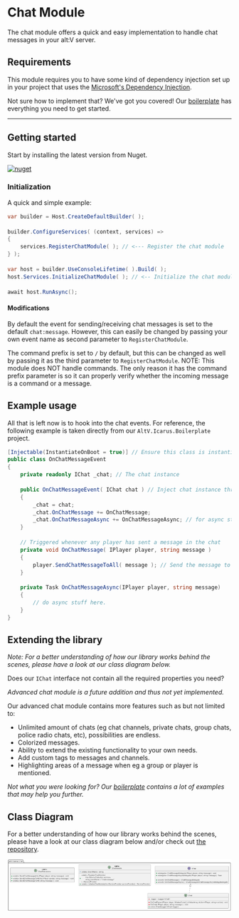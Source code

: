 # Chat Module

The chat module offers a quick and easy implementation to handle chat messages in your alt:V server.

## Requirements

This module requires you to have some kind of dependency injection set up in your project that uses the [Microsoft's Dependency Injection](https://learn.microsoft.com/en-us/dotnet/core/extensions/dependency-injection).

Not sure how to implement that? We've got you covered! Our [boilerplate](https://github.com/altv-icarus/Boilerplate) has everything you need to get started.
***
## Getting started

Start by installing the latest version from Nuget.

[![nuget](https://img.shields.io/nuget/v/AltV.Icarus.Chats?style=for-the-badge)](https://www.nuget.org/packages/AltV.Icarus.Chat/)


### Initialization
A quick and simple example:
```cs
var builder = Host.CreateDefaultBuilder( );

builder.ConfigureServices( (context, services) =>
{
    services.RegisterChatModule( ); // <--- Register the chat module
} );
    
var host = builder.UseConsoleLifetime( ).Build( );
host.Services.InitializeChatModule( ); // <-- Initialize the chat module

await host.RunAsync();
```

#### Modifications
By default the event for sending/receiving chat messages is set to the default ``chat:message``. However, this can easily be changed by passing your own event name as second parameter to ``RegisterChatModule``.

The command prefix is set to ``/`` by default, but this can be changed as well by passing it as the third parameter to ``RegisterChatModule``.
NOTE: This module does NOT handle commands. The only reason it has the command prefix parameter is so it can properly verify whether the incoming message is a command or a message.

## Example usage
All that is left now is to hook into the chat events.
For reference, the following example is taken directly from our ``AltV.Icarus.Boilerplate`` project.

```cs
[Injectable(InstantiateOnBoot = true)] // Ensure this class is instantiated on startup (part of AltV.Icarus.IoC)
public class OnChatMessageEvent
{
    private readonly IChat _chat; // The chat instance

    public OnChatMessageEvent( IChat chat ) // Inject chat instance through DI
    {
        _chat = chat;
        _chat.OnChatMessage += OnChatMessage;
        _chat.OnChatMessageAsync += OnChatMessageAsync; // for async stuff
    }

    // Triggered whenever any player has sent a message in the chat
    private void OnChatMessage( IPlayer player, string message )
    {
        player.SendChatMessageToAll( message ); // Send the message to everyone in the server (global chat example)
    }

    private Task OnChatMessageAsync(IPlayer player, string message)
    {
        // do async stuff here.
    }
}
```

## Extending the library
*Note: For a better understanding of how our library works behind the scenes, please have a look at our class diagram below.*

Does our ``IChat`` interface not contain all the required properties you need?

*Advanced chat module is a future addition and thus not yet implemented.*

Our advanced chat module contains more features such as but not limited to:
- Unlimited amount of chats (eg chat channels, private chats, group chats, police radio chats, etc), possibilities are endless.
- Colorized messages.
- Ability to extend the existing functionality to your own needs.
- Add custom tags to messages and channels.
- Highlighting areas of a message when eg a group or player is mentioned.

*Not what you were looking for? Our [boilerplate](https://github.com/altv-icarus/Boilerplate) contains a lot of examples that may help you further.*

## Class Diagram
For a better understanding of how our library works behind the scenes, please have a look at our class diagram below and/or check out [the repository](https://github.com/altv-icarus/Chat).

![Class Diagram](../images/chat-module.png)
